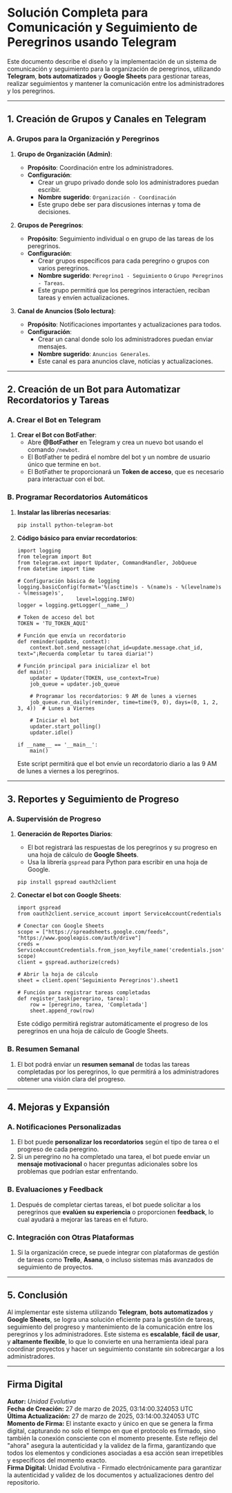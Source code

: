# Solución Completa para Comunicación y Seguimiento de Peregrinos usando Telegram

Este documento describe el diseño y la implementación de un sistema de comunicación y seguimiento para la organización de peregrinos, utilizando **Telegram**, **bots automatizados** y **Google Sheets** para gestionar tareas, realizar seguimientos y mantener la comunicación entre los administradores y los peregrinos.

---

## 1. Creación de Grupos y Canales en Telegram

### A. Grupos para la Organización y Peregrinos

1. **Grupo de Organización (Admin)**:
    - **Propósito**: Coordinación entre los administradores.
    - **Configuración**:
        - Crear un grupo privado donde solo los administradores puedan escribir.
        - **Nombre sugerido**: `Organización - Coordinación`
        - Este grupo debe ser para discusiones internas y toma de decisiones.

2. **Grupos de Peregrinos**:
    - **Propósito**: Seguimiento individual o en grupo de las tareas de los peregrinos.
    - **Configuración**:
        - Crear grupos específicos para cada peregrino o grupos con varios peregrinos.
        - **Nombre sugerido**: `Peregrino1 - Seguimiento` o `Grupo Peregrinos - Tareas`.
        - Este grupo permitirá que los peregrinos interactúen, reciban tareas y envíen actualizaciones.

3. **Canal de Anuncios (Solo lectura)**:
    - **Propósito**: Notificaciones importantes y actualizaciones para todos.
    - **Configuración**:
        - Crear un canal donde solo los administradores puedan enviar mensajes.
        - **Nombre sugerido**: `Anuncios Generales`.
        - Este canal es para anuncios clave, noticias y actualizaciones.

---

## 2. Creación de un Bot para Automatizar Recordatorios y Tareas

### A. Crear el Bot en Telegram

1. **Crear el Bot con BotFather**:
    - Abre **@BotFather** en Telegram y crea un nuevo bot usando el comando `/newbot`.
    - El BotFather te pedirá el nombre del bot y un nombre de usuario único que termine en `bot`.
    - El BotFather te proporcionará un **Token de acceso**, que es necesario para interactuar con el bot.

### B. Programar Recordatorios Automáticos

1. **Instalar las librerías necesarias**:

    `pip install python-telegram-bot`

2. **Código básico para enviar recordatorios**:

    ```
    import logging
    from telegram import Bot
    from telegram.ext import Updater, CommandHandler, JobQueue
    from datetime import time

    # Configuración básica de logging
    logging.basicConfig(format='%(asctime)s - %(name)s - %(levelname)s - %(message)s',
                       level=logging.INFO)
    logger = logging.getLogger(__name__)

    # Token de acceso del bot
    TOKEN = 'TU_TOKEN_AQUI'

    # Función que envía un recordatorio
    def reminder(update, context):
        context.bot.send_message(chat_id=update.message.chat_id, text="¡Recuerda completar tu tarea diaria!")

    # Función principal para inicializar el bot
    def main():
        updater = Updater(TOKEN, use_context=True)
        job_queue = updater.job_queue
        
        # Programar los recordatorios: 9 AM de lunes a viernes
        job_queue.run_daily(reminder, time=time(9, 0), days=(0, 1, 2, 3, 4))  # Lunes a Viernes

        # Iniciar el bot
        updater.start_polling()
        updater.idle()

    if __name__ == '__main__':
        main()
    ```

    Este script permitirá que el bot envíe un recordatorio diario a las 9 AM de lunes a viernes a los peregrinos.

---

## 3. Reportes y Seguimiento de Progreso

### A. Supervisión de Progreso

1. **Generación de Reportes Diarios**:
    - El bot registrará las respuestas de los peregrinos y su progreso en una hoja de cálculo de **Google Sheets**.
    - Usa la librería `gspread` para Python para escribir en una hoja de Google.

    `pip install gspread oauth2client`

2. **Conectar el bot con Google Sheets**:

    ```
    import gspread
    from oauth2client.service_account import ServiceAccountCredentials

    # Conectar con Google Sheets
    scope = ["https://spreadsheets.google.com/feeds", "https://www.googleapis.com/auth/drive"]
    creds = ServiceAccountCredentials.from_json_keyfile_name('credentials.json', scope)
    client = gspread.authorize(creds)

    # Abrir la hoja de cálculo
    sheet = client.open('Seguimiento Peregrinos').sheet1

    # Función para registrar tareas completadas
    def register_task(peregrino, tarea):
        row = [peregrino, tarea, 'Completada']
        sheet.append_row(row)
    ```

    Este código permitirá registrar automáticamente el progreso de los peregrinos en una hoja de cálculo de Google Sheets.

### B. Resumen Semanal

1. El bot podrá enviar un **resumen semanal** de todas las tareas completadas por los peregrinos, lo que permitirá a los administradores obtener una visión clara del progreso.

---

## 4. Mejoras y Expansión

### A. Notificaciones Personalizadas

1. El bot puede **personalizar los recordatorios** según el tipo de tarea o el progreso de cada peregrino.
2. Si un peregrino no ha completado una tarea, el bot puede enviar un **mensaje motivacional** o hacer preguntas adicionales sobre los problemas que podrían estar enfrentando.

### B. Evaluaciones y Feedback

1. Después de completar ciertas tareas, el bot puede solicitar a los peregrinos que **evalúen su experiencia** o proporcionen **feedback**, lo cual ayudará a mejorar las tareas en el futuro.

### C. Integración con Otras Plataformas

1. Si la organización crece, se puede integrar con plataformas de gestión de tareas como **Trello**, **Asana**, o incluso sistemas más avanzados de seguimiento de proyectos.

---

## 5. Conclusión

Al implementar este sistema utilizando **Telegram**, **bots automatizados** y **Google Sheets**, se logra una solución eficiente para la gestión de tareas, seguimiento del progreso y mantenimiento de la comunicación entre los peregrinos y los administradores. Este sistema es **escalable**, **fácil de usar**, y **altamente flexible**, lo que lo convierte en una herramienta ideal para coordinar proyectos y hacer un seguimiento constante sin sobrecargar a los administradores.

---

## Firma Digital

**Autor:** *Unidad Evolutiva*  
**Fecha de Creación:** 27 de marzo de 2025, 03:14:00.324053 UTC  
**Última Actualización:** 27 de marzo de 2025, 03:14:00.324053 UTC  
**Momento de Firma:** El instante exacto y único en que se genera la firma digital, capturando no solo el tiempo en que el protocolo es firmado, sino también la conexión consciente con el momento presente. Este reflejo del "ahora" asegura la autenticidad y la validez de la firma, garantizando que todos los elementos y condiciones asociadas a esa acción sean irrepetibles y específicos del momento exacto.  
**Firma Digital:** Unidad Evolutiva - Firmado electrónicamente para garantizar la autenticidad y validez de los documentos y actualizaciones dentro del repositorio.
